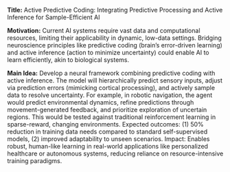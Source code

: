**Title:** Active Predictive Coding: Integrating Predictive Processing and Active Inference for Sample-Efficient AI  

**Motivation:** Current AI systems require vast data and computational resources, limiting their applicability in dynamic, low-data settings. Bridging neuroscience principles like predictive coding (brain’s error-driven learning) and active inference (action to minimize uncertainty) could enable AI to learn efficiently, akin to biological systems.  

**Main Idea:** Develop a neural framework combining predictive coding with active inference. The model will hierarchically predict sensory inputs, adjust via prediction errors (mimicking cortical processing), and actively sample data to resolve uncertainty. For example, in robotic navigation, the agent would predict environmental dynamics, refine predictions through movement-generated feedback, and prioritize exploration of uncertain regions. This would be tested against traditional reinforcement learning in sparse-reward, changing environments. Expected outcomes: (1) 50% reduction in training data needs compared to standard self-supervised models, (2) improved adaptability to unseen scenarios. Impact: Enables robust, human-like learning in real-world applications like personalized healthcare or autonomous systems, reducing reliance on resource-intensive training paradigms.